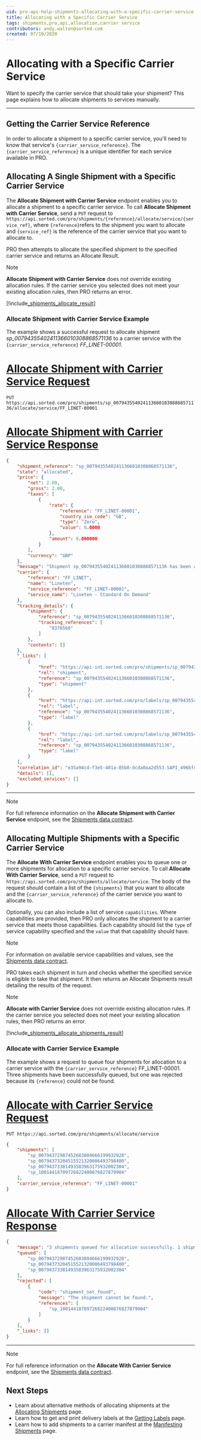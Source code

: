 ```yaml
---
uid: pro-api-help-shipments-allocating-with-a-specific-carrier-service
title: Allocating with a Specific Carrier Service
tags: shipments,pro,api,allocation,carrier service
contributors: andy.walton@sorted.com
created: 07/10/2020
---
```


# Allocating with a Specific Carrier Service

Want to specify the carrier service that should take your shipment? This page explains how to allocate shipments to services manually.

---

## Getting the Carrier Service Reference

In order to allocate a shipment to a specific carrier service, you'll need to know that service's `{carrier_service_reference}`. The `{carrier_service_reference}` is a unique identifier for each service available in PRO.

## Allocating A Single Shipment with a Specific Carrier Service

The **Allocate Shipment with Carrier Service** endpoint enables you to allocate a shipment to a specific carrier service. To call **Allocate Shipment with Carrier Service**, send a `PUT` request to `https://api.sorted.com/pro/shipments/{reference}/allocate/service/{service_ref}`, where `{reference}`refers to the shipment you want to allocate and `{service_ref}` is the reference of the carrier service that you want to allocate to.

PRO then attempts to allocate the specified shipment to the specified carrier service and returns an Allocate Result. 

> [!NOTE]
> **Allocate Shipment with Carrier Service** does not override existing allocation rules. If the carrier service you selected does not meet your existing allocation rules, then PRO returns an error.

[!include[_shipments_allocate_result](../includes/_shipments_allocate_result.md)]

### Allocate Shipment with Carrier Service Example

The example shows a successful request to allocate shipment _sp_00794355402411366010308868571136_ to a carrier service with the `{carrier_service_reference}` _FF_LINET-00001_.

# [Allocate Shipment with Carrier Service Request](#tab/allocate-shipment-with-carrier-service-request)

`PUT https://api.sorted.com/pro/shipments/sp_00794355402411366010308868571136/allocate/service/FF_LINET-00001`

# [Allocate Shipment with Carrier Service Response](#tab/allocate-shipment-with-carrier-service-response)

```json
{
    "shipment_reference": "sp_00794355402411366010308868571136",
    "state": "allocated",
    "price": {
        "net": 2.00,
        "gross": 2.00,
        "taxes": [
            {
                "rate": {
                    "reference": "FF_LINET-00001",
                    "country_iso_code": "GB",
                    "type": "Zero",
                    "value": 0.0000
                },
                "amount": 0.000000
            }
        ],
        "currency": "GBP"
    },
    "message": "Shipment sp_00794355402411366010308868571136 has been allocated successfully",
    "carrier": {
        "reference": "FF_LINET",
        "name": "Lineten",
        "service_reference": "FF_LINET-00001",
        "service_name": "Lineten - Standard On Demand"
    },
    "tracking_details": {
        "shipment": {
            "reference": "sp_00794355402411366010308868571136",
            "tracking_references": [
                "8376568"
            ]
        },
        "contents": []
    },
    "_links": [
        {
            "href": "https://api-int.sorted.com/pro/shipments/sp_00794355402411366010308868571136",
            "rel": "shipment",
            "reference": "sp_00794355402411366010308868571136",
            "type": "shipment"
        },
        {
            "href": "https://api-int.sorted.com/pro/labels/sp_00794355402411366010308868571136/pdf",
            "rel": "label",
            "reference": "sp_00794355402411366010308868571136",
            "type": "label"
        },
        {
            "href": "https://api-int.sorted.com/pro/labels/sp_00794355402411366010308868571136/zpl",
            "rel": "label",
            "reference": "sp_00794355402411366010308868571136",
            "type": "label"
        }
    ],
    "correlation_id": "e35a94cd-f3e5-401a-85b8-dcda0aa2d553.SAPI_496bfd60-08b5-4cd3-86a7-502601288357",
    "details": [],
    "excluded_services": []
}
```
---

> [!NOTE]
>  For full reference information on the **Allocate Shipment with Carrier Service** endpoint, see the [Shipments data contract](/pro/api/reference/shipments-api-ref.html#tag/Allocation/paths/~1shipments~1{shipmentReference}~1allocate~1service~1{serviceReference}/put).

## Allocating Multiple Shipments with a Specific Carrier Service

The **Allocate With Carrier Service** endpoint enables you to queue one or more shipments for allocation to a specific carrier service. To call **Allocate With Carrier Service**, send a `PUT` request to `https://api.sorted.com/pro/shipments/allocate/service`. The body of the request should contain a list of the `{shipments}` that you want to allocate and the `{carrier_service_reference}` of the carrier service you want to allocate to. 

Optionally, you can also include a list of service `capabilities`. Where capabilities are provided, then PRO only allocates the shipment to a carrier service that meets those capabilities. Each capability should list the `type` of service capability specified and the `value` that that capability should have.

> [!NOTE]
> For information on available service capabilities and values, see the [Shipments data contract](/pro/api/reference/shipments-api-ref.html#tag/Allocation/paths/~1shipments~1allocation~1service/put).

PRO takes each shipment in turn and checks whether the specified service is eligible to take that shipment. It then returns an Allocate Shipments result detailing the results of the request.

> [!NOTE]
> **Allocate with Carrier Service** does not override existing allocation rules. If the carrier service you selected does not meet your existing allocation rules, then PRO returns an error.

[!include[_shipments_allocate_shipments_result](../includes/_shipments_allocate_shipments_result.md)]

### Allocate with Carrier Service Example

The example shows a request to queue four shipments for allocation to a carrier service with the `{carrier_service_reference}` FF_LINET-00001. Three shipments have been successfully queued, but one was rejected because its `{reference}` could not be found.

# [Allocate with Carrier Service Request](#tab/allocate-with-carrier-service-request)

`PUT https://api.sorted.com/pro/shipments/allocate/service`

```json
{
    "shipments": [
        "sp_00794372987452683804666199932928",
        "sp_00794373204515521320006493798400",
        "sp_00794373381493583963175932002304",
        "sp_10014418709726822400876827879904"
    ],
    "carrier_service_reference": "FF_LINET-00001"
}
```
# [Allocate With Carrier Service Response](#tab/allocate-with-carrier-service-response)

```json
{
    "message": "3 shipments queued for allocation successfully. 1 shipment rejected for allocation.",
    "queued": [
        "sp_00794372987452683804666199932928",
        "sp_00794373204515521320006493798400",
        "sp_00794373381493583963175932002304"
    ],
    "rejected": [
        {
            "code": "shipment_not_found",
            "message": "The shipment cannot be found.",
            "references": [
                "sp_10014418709726822400876827879904"
            ]
        }
    ],
    "_links": []
}
```
---

> [!NOTE]
>  For full reference information on the **Allocate With Carrier Service** endpoint, see the [Shipments data contract](/pro/api/reference/shipments-api-ref.html#tag/Allocation/paths/~1shipments~1allocation~1service/put).

## Next Steps

* Learn about alternative methods of allocating shipments at the [Allocating Shipments](/pro/api/shipments/allocating_shipments.html) page.
* Learn how to get and print delivery labels at the [Getting Labels](/pro/api/shipments/getting_shipment_labels.html) page.
* Learn how to add shipments to a carrier manifest at the [Manifesting Shipments](/pro/api/shipments/manifesting_shipments.html) page.